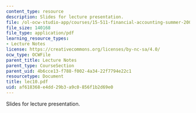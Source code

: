 ```yaml
---
content_type: resource
description: Slides for lecture presentation.
file: /ol-ocw-studio-app/courses/15-511-financial-accounting-summer-2004/af618368e4dd29b3a9c0856f1b2d69e0_lec10.pdf
file_size: 140168
file_type: application/pdf
learning_resource_types:
- Lecture Notes
license: https://creativecommons.org/licenses/by-nc-sa/4.0/
ocw_type: OCWFile
parent_title: Lecture Notes
parent_type: CourseSection
parent_uid: 4b6cce13-f788-f002-4a34-22f7794e22c1
resourcetype: Document
title: lec10.pdf
uid: af618368-e4dd-29b3-a9c0-856f1b2d69e0
---
```

Slides for lecture presentation.